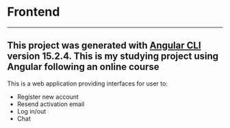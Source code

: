 # Frontend
------------------------------------------------------------------------------------------------------
This project was generated with [Angular CLI](https://github.com/angular/angular-cli) version 15.2.4.
This is my studying project using Angular following an online course
------------------------------------------------------------------------------------------------------

This is a web application providing interfaces for user to:
- Register new account
- Resend activation email
- Log in/out
- Chat 
